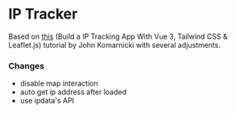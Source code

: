 # IP Tracker

Based on [this](https://www.youtube.com/watch?v=z-hhIrLqYM0) (Build a IP Tracking App With Vue 3, Tailwind CSS & Leaflet.js) tutorial by John Komarnicki with several adjustments.

### Changes
- disable map interaction
- auto get ip address after loaded
- use ipdata's API
